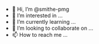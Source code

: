 - 👋 Hi, I’m @smithe-pmg
- 👀 I’m interested in ...
- 🌱 I’m currently learning ...
- 💞️ I’m looking to collaborate on ...
- 📫 How to reach me ...

<!---
smithe-pmg/smithe-pmg is a ✨ special ✨ repository because its `README.md` (this file) appears on your GitHub profile.
You can click the Preview link to take a look at your changes.
--->

